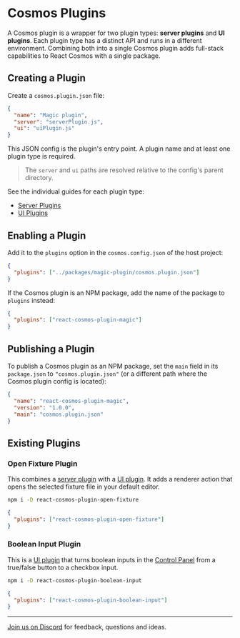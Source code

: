 # Cosmos Plugins

A Cosmos plugin is a wrapper for two plugin types: **server plugins** and **UI plugins**. Each plugin type has a distinct API and runs in a different environment. Combining both into a single Cosmos plugin adds full-stack capabilities to React Cosmos with a single package.

## Creating a Plugin

Create a `cosmos.plugin.json` file:

```json
{
  "name": "Magic plugin",
  "server": "serverPlugin.js",
  "ui": "uiPlugin.js"
}
```

This JSON config is the plugin's entry point. A plugin name and at least one plugin type is required.

> The `server` and `ui` paths are resolved relative to the config's parent directory.

See the individual guides for each plugin type:

- [Server Plugins](server-plugins.md)
- [UI Plugins](ui-plugins.md)

## Enabling a Plugin

Add it to the `plugins` option in the `cosmos.config.json` of the host project:

```json
{
  "plugins": ["../packages/magic-plugin/cosmos.plugin.json"]
}
```

If the Cosmos plugin is an NPM package, add the name of the package to `plugins` instead:

```json
{
  "plugins": ["react-cosmos-plugin-magic"]
}
```

## Publishing a Plugin

To publish a Cosmos plugin as an NPM package, set the `main` field in its `package.json` to `"cosmos.plugin.json"` (or a different path where the Cosmos plugin config is located):

```json
{
  "name": "react-cosmos-plugin-magic",
  "version": "1.0.0",
  "main": "cosmos.plugin.json"
}
```

## Existing Plugins

### Open Fixture Plugin

This combines a [server plugin](server-plugins.md) with a [UI plugin](ui-plugins.md). It adds a renderer action that opens the selected fixture file in your default editor.

```bash
npm i -D react-cosmos-plugin-open-fixture
```

```json
{
  "plugins": ["react-cosmos-plugin-open-fixture"]
}
```

### Boolean Input Plugin

This is a [UI plugin](ui-plugins.md) that turns boolean inputs in the [Control Panel](/docs/usage/user-interface.md#control-panel) from a true/false button to a checkbox input.

```bash
npm i -D react-cosmos-plugin-boolean-input
```

```json
{
  "plugins": ["react-cosmos-plugin-boolean-input"]
}
```

---

[Join us on Discord](https://discord.gg/3X95VgfnW5) for feedback, questions and ideas.
